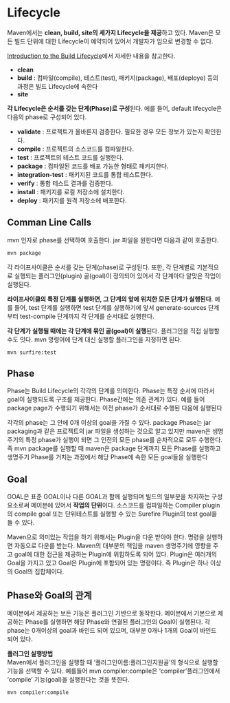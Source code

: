 # Lifecycle 

Maven에서는 **clean, build, site의 세가지 Lifecycle을 제공**하고 있다. Maven은 모든 빌드 단위에 대한 Lifecycle이 예약되어 있어서 개발자가 임으로 변경할 수 없다.


[Introduction to the Build Lifecycle](https://maven.apache.org/guides/introduction/introduction-to-the-lifecycle.html)에서 자세한 내용을 참고한다. 


* **clean**
* **build** : 컴파일(compile), 테스트(test), 패키지(package), 배포(deploye) 등의 과정은 빌드 Lifecycle에 속한다
* **site** 

**각 Lifecycle은 순서를 갖는 단계(Phase)로 구성**된다. 에를 들어, default lifecycle은 다음의 phase로 구성되어 있다.

* **validate** : 프로젝트가 올바른지 검증한다. 필요한 경우 모든 정보가 있는지 확인한다.
* **compile** : 프로젝트의 소스코드를 컴파일한다.
* **test** : 프로젝트의 테스트 코드를 실행한다.
* **package** : 컴파일된 코드를 배포 가능한 형태로 패키지한다.
* **integration-test** : 패키지된 코드를 통합 테스트한다.
* **verify** : 통합 테스트 결과를 검증한다.
* **install** : 패키지를 로컬 저장소에 설치한다.
* **deploy** : 패키지를 원격 저장소에 배포한다.

## Comman Line Calls
mvn 인자로 phase를 선택하여 호출한다. jar 파일을 원한다면 다음과 같이 호출한다.
```bash
mvn package
```    

각 라이프사이클은 순서를 갖는 단계(phase)로 구성된다. 또한, 각 단계별로 기본적으로 실행되는 플러그인(plugin) 골(goal)이 정의되어 있어서 각 단계마다 알맞은 작업이 실행된다. 


**라이프사이클의 특정 단계를 실행하면, 그 단계의 앞에 위치한 모든 단계가 실행된다**. 예를 들어, test 단계를 실행하면 test 단계를 실행하기에 앞서 generate-sources 단계부터 test-compile 단계까지 각 단계를 순서대로 실행한다.

**각 단계가 실행될 때에는 각 단계에 묶인 골(goal)이 실행**된다. 플러그인을 직접 실행할 수도 잇다. mvn 명령어에 단계 대신 실행할 플러그인을 지정하면 된다.

```
mvn surfire:test
```


## Phase 
Phase는 Build Lifecycle의 각각의 단계를 의미한다. Phase는 특정 순서에 따라서 goal이 실행되도록 구조를 제공한다. Phase간에는 의존 관계가 있다. 예를 들어 package page가 수행되기 위해서는 이전 phase가 순서대로 수행된 다음에 실행된다


각각의 phase는 그 안에 0개 이상의 goal을 가질 수 있다. package Phase는 jar packaging과 같은 프로젝트의 jar 파일을 생성하는 것으로 알고 있지만 maven은 생명주기의 특정 phase가 실행이 되면 그 인전의 모든 phase를 순차적으로 모두 수행한다. 즉 mvn package를 실행할 때 maven은 package 단계까지 모든 Phase를 실행하고 생명주기 Phase를 거치는 과정에서 해당 Phase에 속한 모든 goal들을 실행한다





## Goal 
GOAL은 표준 GOAL이나 다른 GOAL과 함께 실행되며 빌드의 일부분을 차지하는 구성요소로써 메이븐에 있어서 **작업의 단위**이다. 소스코드를 컴파일하는 Compiler plugin의 compile goal 또는 단위테스트를 실행할 수 있는 Surefire Plugin의 test goal을 들 수 있다.


Maven으로 의미있는 작업을 하기 위해서는 Plugin을 다운 받아야 한다. 명령을 실행하면 자동으로 다운를 받는다. Maven의 대부분의 책임을 maven 생명주기에 영향을 주고 goal에 대한 접근을 제공하는 Plugin에 위힘하도록 되어 있다. Plugin은 여러개의 Goal을 가지고 있고 Goal은 Plugin에 포함되어 있는 명령이다. 즉 Plugin은 하나 이상의 Goal의 집합체이다.


## Phase와 Goal의 관계 

메이븐에서 제공하는 보든 기능은 플러그인 기반으로 동작한다. 메이븐에서 기본으로 제공하는 Phase를 실행하면 해당 Phase와 연결된 플러그인의 Goal이 실행된다. 각 phase는 0개이상의 goal과 바인드 되어 있으며, 대부분 0개나 1개의 Goal이 바인드 되어 있다.


**플러그인 실행방법**    
Maven에서 플러그인을 실행할 때 ‘플러그인이름:플러그인지원골’의 형식으로 실행할 기능을 선택할 수 있다. 예를들어 mvn compiler:compile은 ‘compiler’플러그인에서 ‘compile’ 기능(goal)을 실행한다는 것을 뜻한다.

```bash
mvn compiler:compile
```


